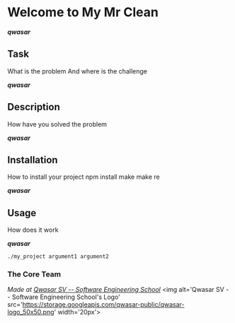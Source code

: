 # Welcome to My Mr Clean
***qwasar***

## Task
What is the problem And where is the challenge


***qwasar***


## Description
How have you solved the problem


***qwasar***


## Installation
How to install your project npm install make make re


***qwasar***


## Usage
How does it work


***qwasar***

```
./my_project argument1 argument2
```

### The Core Team


<span><i>Made at <a href='https://qwasar.io'>Qwasar SV -- Software Engineering School</a></i></span>
<span><img alt='Qwasar SV -- Software Engineering School's Logo' src='https://storage.googleapis.com/qwasar-public/qwasar-logo_50x50.png' width='20px'></span>
